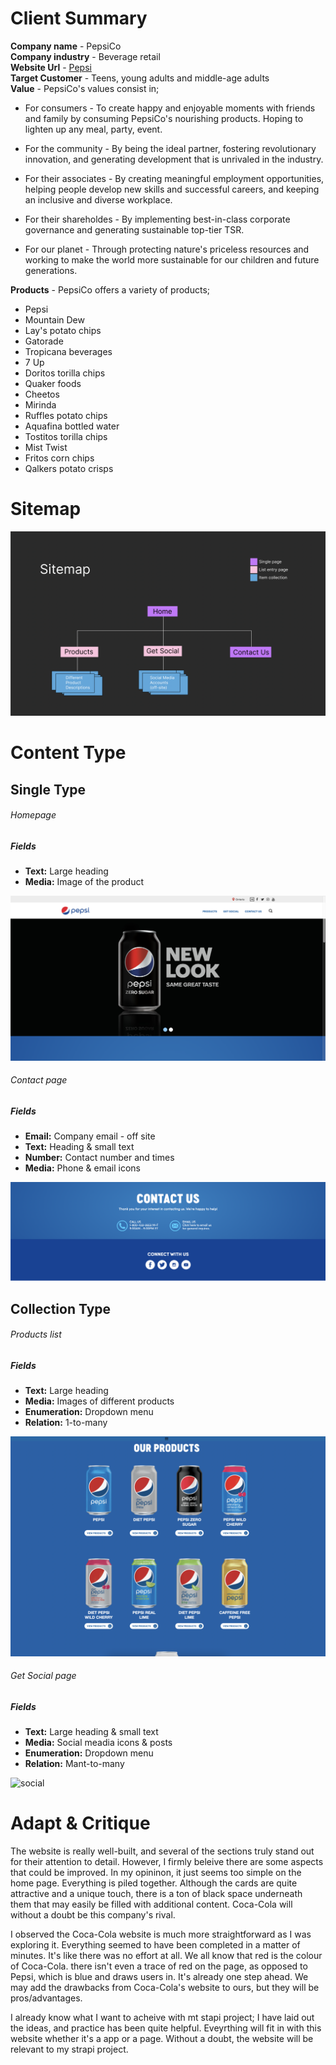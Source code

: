 # Client Summary 

**Company name** - PepsiCo <br/>
**Company industry** - Beverage retail <br/>
**Website Url** - [Pepsi](https://www.pepsi.ca/) <br/>
**Target Customer** - Teens, young adults and middle-age adults <br/>
**Value** - PepsiCo's values consist in; <br/>

*  For consumers - To create happy and enjoyable moments with friends and family by consuming PepsiCo's nourishing products. Hoping to lighten up any meal, party, event. 

* For the community - By being the ideal partner, fostering revolutionary innovation, and generating development that is unrivaled in the industry. 

* For their associates - By creating meaningful employment opportunities, helping people develop new skills and successful careers, and keeping an inclusive and diverse workplace.

* For their shareholdes - By implementing best-in-class corporate governance and generating sustainable top-tier TSR.

* For our planet - Through protecting nature's priceless resources and working to make the world more sustainable for our children and future generations.

**Products** - PepsiCo offers a variety of products; 

* Pepsi
* Mountain Dew
* Lay's potato chips
* Gatorade
* Tropicana beverages
* 7 Up
* Doritos torilla chips
* Quaker foods
* Cheetos
* Mirinda
* Ruffles potato chips
* Aquafina bottled water
* Tostitos torilla chips
* Mist Twist
* Fritos corn chips
* Qalkers potato crisps

# Sitemap

![](/Screenshots/sitemap.png)


# Content Type
## **Single Type**
###### Homepage
##### Fields
- **Text:** Large heading
- **Media:** Image of the product

![home](/Screenshots/homepage.png)

###### Contact page
##### Fields
- **Email:** Company email - off site
- **Text:** Heading & small text
- **Number:** Contact number and times
- **Media:** Phone & email icons

![contact](/Screenshots/contact-us.png)


## **Collection Type**

###### Products list
##### Fields
- **Text:** Large heading
- **Media:** Images of different products
- **Enumeration:** Dropdown menu
- **Relation:** 1-to-many

![products](/Screenshots/products.png)

###### Get Social page
##### Fields
- **Text:** Large heading & small text
- **Media:** Social meadia icons & posts
- **Enumeration:** Dropdown menu
- **Relation:** Mant-to-many

![social](/Screenshots/get-social.png)

# Adapt & Critique

The website is really well-built, and several of the sections truly stand out for their attention to detail. However, I firmly beleive there are some aspects that could be improved. In my opininon, it just seems too simple on the home page. Everything is piled together. Although the cards are quite attractive and a unique touch, there is a ton of black space underneath them that may easily be filled with additional content. Coca-Cola will without a doubt be this company's rival. 

I observed the Coca-Cola website is much more straightforward as I was exploring it. Everything seemed to have been completed in a matter of minutes. It's like there was no effort at all. We all know that red is the colour of Coca-Cola. there isn't even a trace of red on the page, as opposed to Pepsi, which is blue and draws users in. It's already one step ahead. We may add the drawbacks from Coca-Cola's website to ours, but they will be pros/advantages. 

I already know what I want to acheive with mt stapi project; I have laid out the ideas, and practice has been quite helpful. Eveyrthing will fit in with this website whether it's a app or a page. Without a doubt, the website will be relevant to my strapi project.